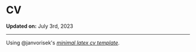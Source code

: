 # CV

**Updated on:** July 3rd, 2023

---
Using @janvorisek's [*minimal latex cv template*](https://github.com/janvorisek/minimal-latex-cv).</small>
